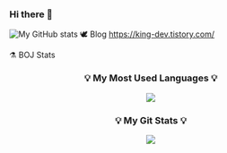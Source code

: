 ### Hi there 👋

<!--
**gywns0417/gywns0417** is a ✨ _special_ ✨ repository because its `README.md` (this file) appears on your GitHub profile.

Here are some ideas to get you started:

- 🔭 I’m currently working on ...
- 🌱 I’m currently learning ...
- 👯 I’m looking to collaborate on ...
- 🤔 I’m looking for help with ...
- 💬 Ask me about ...
- 📫 How to reach me: ...
- 😄 Pronouns: ...
- ⚡ Fun fact: ...
-->

![My GitHub stats](https://github-readme-stats.vercel.app/api?username=gywns0417&show_icons=true&theme=radical)
🕊️ Blog
https://king-dev.tistory.com/


⚗️ BOJ Stats

<h3 align="center">💡 My Most Used Languages 💡</h3>
<p align="center">
  <a href="https://github.com/gywns0417">
    <img align="center" src="https://github-readme-stats.vercel.app/api/top-langs/?username=gywns0417&layout=compact&show_icons=true&show_owner=true&hide_title=true&theme=nord&hide=${가리고 싶은 언어}" />
  </a>
</p>
<h3 align="center">💡 My Git Stats 💡</h3>
<p align="center">
  <a href="https://github.com/${깃닉네임}">
    <img align="center" src="https://github-readme-stats.vercel.app/api?username=${깃닉네임}&hide=${가릴항목}&hide_title=${타이틀숨김}&show_icons=${깃아이콘표시}&include_all_commits=${올해말고 전체년도 커밋표기}&theme=${테마}" />
  </a>
</p>

